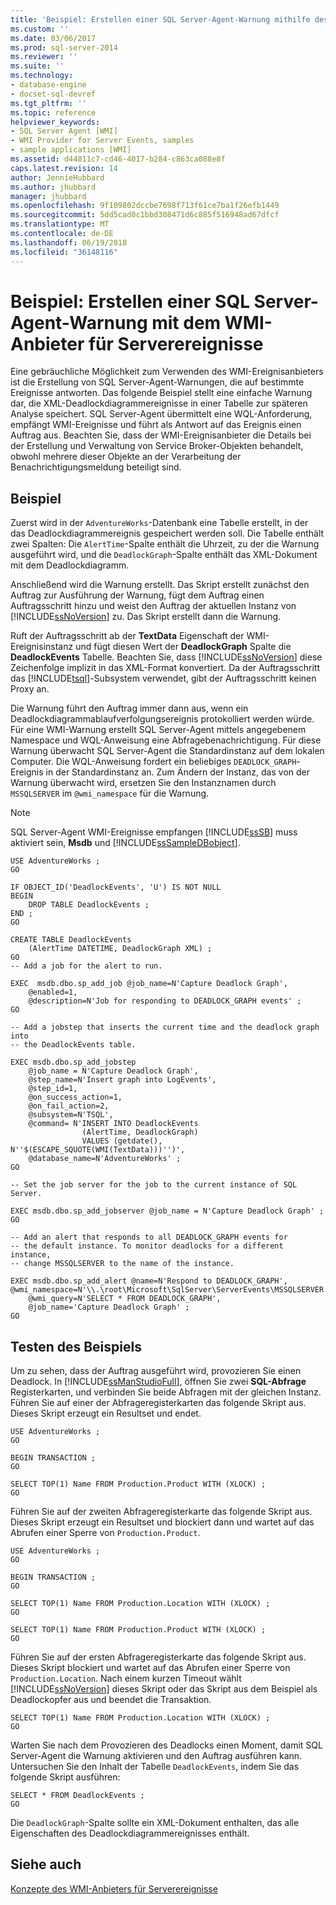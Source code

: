 ```yaml
---
title: 'Beispiel: Erstellen einer SQL Server-Agent-Warnung mithilfe des WMI-Anbieters für Serverereignisse | Microsoft Docs'
ms.custom: ''
ms.date: 03/06/2017
ms.prod: sql-server-2014
ms.reviewer: ''
ms.suite: ''
ms.technology:
- database-engine
- docset-sql-devref
ms.tgt_pltfrm: ''
ms.topic: reference
helpviewer_keywords:
- SQL Server Agent [WMI]
- WMI Provider for Server Events, samples
- sample applications [WMI]
ms.assetid: d44811c7-cd46-4017-b284-c863ca088e8f
caps.latest.revision: 14
author: JennieHubbard
ms.author: jhubbard
manager: jhubbard
ms.openlocfilehash: 9f109802dccbe7698f713f61ce7ba1f26efb1449
ms.sourcegitcommit: 5dd5cad0c1bbd308471d6c885f516948ad67dfcf
ms.translationtype: MT
ms.contentlocale: de-DE
ms.lasthandoff: 06/19/2018
ms.locfileid: "36148116"
---
```

# <a name="sample-creating-a-sql-server-agent-alert-by-using-the-wmi-provider-for-server-events"></a>Beispiel: Erstellen einer SQL Server-Agent-Warnung mit dem WMI-Anbieter für Serverereignisse
  Eine gebräuchliche Möglichkeit zum Verwenden des WMI-Ereignisanbieters ist die Erstellung von SQL Server-Agent-Warnungen, die auf bestimmte Ereignisse antworten. Das folgende Beispiel stellt eine einfache Warnung dar, die XML-Deadlockdiagrammereignisse in einer Tabelle zur späteren Analyse speichert. SQL Server-Agent übermittelt eine WQL-Anforderung, empfängt WMI-Ereignisse und führt als Antwort auf das Ereignis einen Auftrag aus. Beachten Sie, dass der WMI-Ereignisanbieter die Details bei der Erstellung und Verwaltung von Service Broker-Objekten behandelt, obwohl mehrere dieser Objekte an der Verarbeitung der Benachrichtigungsmeldung beteiligt sind.  
  
## <a name="example"></a>Beispiel  
 Zuerst wird in der `AdventureWorks`-Datenbank eine Tabelle erstellt, in der das Deadlockdiagrammereignis gespeichert werden soll. Die Tabelle enthält zwei Spalten: Die `AlertTime`-Spalte enthält die Uhrzeit, zu der die Warnung ausgeführt wird, und die `DeadlockGraph`-Spalte enthält das XML-Dokument mit dem Deadlockdiagramm.  
  
 Anschließend wird die Warnung erstellt. Das Skript erstellt zunächst den Auftrag zur Ausführung der Warnung, fügt dem Auftrag einen Auftragsschritt hinzu und weist den Auftrag der aktuellen Instanz von [!INCLUDE[ssNoVersion](../../includes/ssnoversion-md.md)] zu. Das Skript erstellt dann die Warnung.  
  
 Ruft der Auftragsschritt ab der **TextData** Eigenschaft der WMI-Ereignisinstanz und fügt diesen Wert der **DeadlockGraph** Spalte die **DeadlockEvents** Tabelle. Beachten Sie, dass [!INCLUDE[ssNoVersion](../../includes/ssnoversion-md.md)] diese Zeichenfolge implizit in das XML-Format konvertiert. Da der Auftragsschritt das [!INCLUDE[tsql](../../includes/tsql-md.md)]-Subsystem verwendet, gibt der Auftragsschritt keinen Proxy an.  
  
 Die Warnung führt den Auftrag immer dann aus, wenn ein Deadlockdiagrammablaufverfolgungsereignis protokolliert werden würde. Für eine WMI-Warnung erstellt SQL Server-Agent mittels angegebenem Namespace und WQL-Anweisung eine Abfragebenachrichtigung. Für diese Warnung überwacht SQL Server-Agent die Standardinstanz auf dem lokalen Computer. Die WQL-Anweisung fordert ein beliebiges `DEADLOCK_GRAPH`-Ereignis in der Standardinstanz an. Zum Ändern der Instanz, das von der Warnung überwacht wird, ersetzen Sie den Instanznamen durch `MSSQLSERVER` im `@wmi_namespace` für die Warnung.  
  
> [!NOTE]  
>  SQL Server-Agent WMI-Ereignisse empfangen [!INCLUDE[ssSB](../../includes/sssb-md.md)] muss aktiviert sein, **Msdb** und [!INCLUDE[ssSampleDBobject](../../includes/sssampledbobject-md.md)].  
  
```  
USE AdventureWorks ;  
GO  
  
IF OBJECT_ID('DeadlockEvents', 'U') IS NOT NULL  
BEGIN  
    DROP TABLE DeadlockEvents ;  
END ;  
GO  
  
CREATE TABLE DeadlockEvents  
    (AlertTime DATETIME, DeadlockGraph XML) ;  
GO  
-- Add a job for the alert to run.  
  
EXEC  msdb.dbo.sp_add_job @job_name=N'Capture Deadlock Graph',   
    @enabled=1,   
    @description=N'Job for responding to DEADLOCK_GRAPH events' ;  
GO  
  
-- Add a jobstep that inserts the current time and the deadlock graph into  
-- the DeadlockEvents table.  
  
EXEC msdb.dbo.sp_add_jobstep  
    @job_name = N'Capture Deadlock Graph',  
    @step_name=N'Insert graph into LogEvents',  
    @step_id=1,   
    @on_success_action=1,   
    @on_fail_action=2,   
    @subsystem=N'TSQL',   
    @command= N'INSERT INTO DeadlockEvents  
                (AlertTime, DeadlockGraph)  
                VALUES (getdate(), N''$(ESCAPE_SQUOTE(WMI(TextData)))'')',  
    @database_name=N'AdventureWorks' ;  
GO  
  
-- Set the job server for the job to the current instance of SQL Server.  
  
EXEC msdb.dbo.sp_add_jobserver @job_name = N'Capture Deadlock Graph' ;  
GO  
  
-- Add an alert that responds to all DEADLOCK_GRAPH events for  
-- the default instance. To monitor deadlocks for a different instance,  
-- change MSSQLSERVER to the name of the instance.  
  
EXEC msdb.dbo.sp_add_alert @name=N'Respond to DEADLOCK_GRAPH',   
@wmi_namespace=N'\\.\root\Microsoft\SqlServer\ServerEvents\MSSQLSERVER',   
    @wmi_query=N'SELECT * FROM DEADLOCK_GRAPH',   
    @job_name='Capture Deadlock Graph' ;  
GO  
```  
  
## <a name="testing-the-sample"></a>Testen des Beispiels  
 Um zu sehen, dass der Auftrag ausgeführt wird, provozieren Sie einen Deadlock. In [!INCLUDE[ssManStudioFull](../../includes/ssmanstudiofull-md.md)], öffnen Sie zwei **SQL-Abfrage** Registerkarten, und verbinden Sie beide Abfragen mit der gleichen Instanz. Führen Sie auf einer der Abfrageregisterkarten das folgende Skript aus. Dieses Skript erzeugt ein Resultset und endet.  
  
```  
USE AdventureWorks ;  
GO  
  
BEGIN TRANSACTION ;  
GO  
  
SELECT TOP(1) Name FROM Production.Product WITH (XLOCK) ;  
GO  
```  
  
 Führen Sie auf der zweiten Abfrageregisterkarte das folgende Skript aus. Dieses Skript erzeugt ein Resultset und blockiert dann und wartet auf das Abrufen einer Sperre von `Production.Product`.  
  
```  
USE AdventureWorks ;  
GO  
  
BEGIN TRANSACTION ;  
GO  
  
SELECT TOP(1) Name FROM Production.Location WITH (XLOCK) ;  
GO  
  
SELECT TOP(1) Name FROM Production.Product WITH (XLOCK) ;  
GO  
```  
  
 Führen Sie auf der ersten Abfrageregisterkarte das folgende Skript aus. Dieses Skript blockiert und wartet auf das Abrufen einer Sperre von `Production.Location`. Nach einem kurzen Timeout wählt [!INCLUDE[ssNoVersion](../../includes/ssnoversion-md.md)] dieses Skript oder das Skript aus dem Beispiel als Deadlockopfer aus und beendet die Transaktion.  
  
```  
SELECT TOP(1) Name FROM Production.Location WITH (XLOCK) ;  
GO  
```  
  
 Warten Sie nach dem Provozieren des Deadlocks einen Moment, damit SQL Server-Agent die Warnung aktivieren und den Auftrag ausführen kann. Untersuchen Sie den Inhalt der Tabelle `DeadlockEvents`, indem Sie das folgende Skript ausführen:  
  
```  
SELECT * FROM DeadlockEvents ;  
GO  
```  
  
 Die `DeadlockGraph`-Spalte sollte ein XML-Dokument enthalten, das alle Eigenschaften des Deadlockdiagrammereignisses enthält.  
  
## <a name="see-also"></a>Siehe auch  
 [Konzepte des WMI-Anbieters für Serverereignisse](wmi-provider-for-server-events-concepts.md)  
  
  